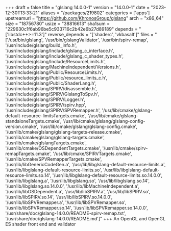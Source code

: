 +++
draft = false
title = "glslang 14.0.0-1"
version = "14.0.0-1"
date = "2023-12-30T13:33:21"
aliases = "/packages/219802"
categories = ['apps']
upstreamurl = "https://github.com/KhronosGroup/glslang"
arch = "x86_64"
size = "18756780"
usize = "38816613"
sha1sum = "229630c1f6ab96be5c933716c2b42e6b27d89189"
depends = "['libstdc++>=11.3']"
reverse_depends = "['shaderc', 'vkbasalt']"
files = "['/usr/bin/glslang', '/usr/bin/glslangValidator', '/usr/bin/spirv-remap', '/usr/include/glslang/build_info.h', '/usr/include/glslang/Include/glslang_c_interface.h', '/usr/include/glslang/Include/glslang_c_shader_types.h', '/usr/include/glslang/Include/ResourceLimits.h', '/usr/include/glslang/MachineIndependent/Versions.h', '/usr/include/glslang/Public/ResourceLimits.h', '/usr/include/glslang/Public/resource_limits_c.h', '/usr/include/glslang/Public/ShaderLang.h', '/usr/include/glslang/SPIRV/disassemble.h', '/usr/include/glslang/SPIRV/GlslangToSpv.h', '/usr/include/glslang/SPIRV/Logger.h', '/usr/include/glslang/SPIRV/spirv.hpp', '/usr/include/glslang/SPIRV/SPVRemapper.h', '/usr/lib/cmake/glslang-default-resource-limitsTargets.cmake', '/usr/lib/cmake/glslang-standaloneTargets.cmake', '/usr/lib/cmake/glslang/glslang-config-version.cmake', '/usr/lib/cmake/glslang/glslang-config.cmake', '/usr/lib/cmake/glslang/glslang-targets-release.cmake', '/usr/lib/cmake/glslang/glslang-targets.cmake', '/usr/lib/cmake/glslangTargets.cmake', '/usr/lib/cmake/OSDependentTargets.cmake', '/usr/lib/cmake/spirv-remapTargets.cmake', '/usr/lib/cmake/SPIRVTargets.cmake', '/usr/lib/cmake/SPVRemapperTargets.cmake', '/usr/lib/libGenericCodeGen.a', '/usr/lib/libglslang-default-resource-limits.a', '/usr/lib/libglslang-default-resource-limits.so', '/usr/lib/libglslang-default-resource-limits.so.14', '/usr/lib/libglslang-default-resource-limits.so.14.0.0', '/usr/lib/libglslang.a', '/usr/lib/libglslang.so', '/usr/lib/libglslang.so.14', '/usr/lib/libglslang.so.14.0.0', '/usr/lib/libMachineIndependent.a', '/usr/lib/libOSDependent.a', '/usr/lib/libSPIRV.a', '/usr/lib/libSPIRV.so', '/usr/lib/libSPIRV.so.14', '/usr/lib/libSPIRV.so.14.0.0', '/usr/lib/libSPVRemapper.a', '/usr/lib/libSPVRemapper.so', '/usr/lib/libSPVRemapper.so.14', '/usr/lib/libSPVRemapper.so.14.0.0', '/usr/share/doc/glslang-14.0.0/README-spirv-remap.txt', '/usr/share/doc/glslang-14.0.0/README.md']"
+++
An OpenGL and OpenGL ES shader front end and validator